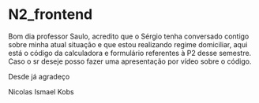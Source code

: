 # N2_frontend

Bom dia professor Saulo, acredito que o Sérgio tenha conversado contigo sobre minha atual situação e que estou realizando regime domiciliar, aqui está o código da calculadora e formulário referentes à P2 desse semestre. Caso o sr deseje posso fazer uma apresentação por vídeo sobre o código.

Desde já agradeço 

Nicolas Ismael Kobs
